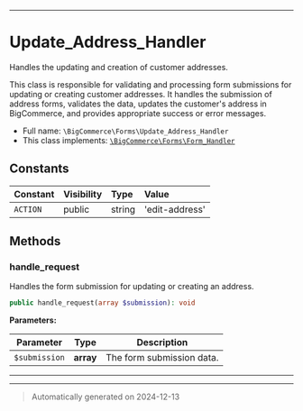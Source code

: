 ***

# Update_Address_Handler

Handles the updating and creation of customer addresses.

This class is responsible for validating and processing form submissions for updating or creating
customer addresses. It handles the submission of address forms, validates the data, updates the
customer's address in BigCommerce, and provides appropriate success or error messages.

* Full name: `\BigCommerce\Forms\Update_Address_Handler`
* This class implements:
[`\BigCommerce\Forms\Form_Handler`](./classes/BigCommerce/Forms/Form_Handler.md)


## Constants

| Constant | Visibility | Type | Value |
|:---------|:-----------|:-----|:------|
|`ACTION`|public|string|&#039;edit-address&#039;|


## Methods


### handle_request

Handles the form submission for updating or creating an address.

```php
public handle_request(array $submission): void
```








**Parameters:**

| Parameter | Type | Description |
|-----------|------|-------------|
| `$submission` | **array** | The form submission data. |





***


***
> Automatically generated on 2024-12-13
